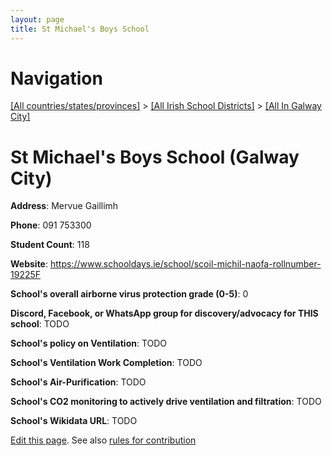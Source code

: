 ```yaml
---
layout: page
title: St Michael's Boys School
---
```

# Navigation

[[All countries/states/provinces]](../../..) > [[All Irish School Districts]](../..) > [[All In Galway City]](..)

# St Michael's Boys School (Galway City)

**Address**: Mervue Gaillimh

**Phone**: 091 753300

**Student Count**: 118

**Website**: <https://www.schooldays.ie/school/scoil-michil-naofa-rollnumber-19225F>

**School's overall airborne virus protection grade (0-5)**: 0

**Discord, Facebook, or WhatsApp group for discovery/advocacy for THIS school**: TODO

**School's policy on Ventilation**: TODO

**School's Ventilation Work Completion**: TODO

**School's Air-Purification**: TODO

**School's CO2 monitoring to actively drive ventilation and filtration**: TODO

**School's Wikidata URL**: TODO


[Edit this page](https://github.com/ventilate-schools/Ireland/edit/main/./Galway_City/St_Michael's_Boys_School.md). See also [rules for contribution](../../../contribution-rules/)